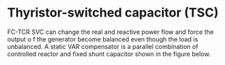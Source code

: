 # Thyristor-switched capacitor (TSC)
FC-TCR SVC can change the real and reactive power flow and force the output o f the generator become balanced even though the load is unbalanced.
A static VAR compensator is a parallel combination of controlled reactor and fixed shunt capacitor shown in the figure below.
